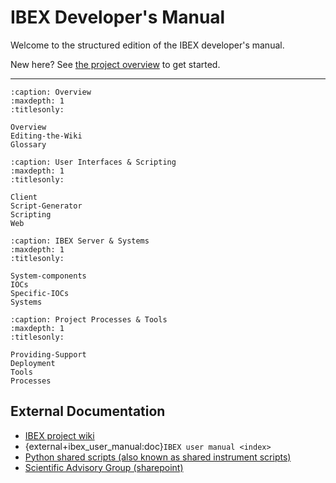 # IBEX Developer's Manual

Welcome to the structured edition of the IBEX developer's manual.

New here? See [the project overview](Overview) to get started.

---

```{toctree}
:caption: Overview
:maxdepth: 1
:titlesonly:

Overview
Editing-the-Wiki
Glossary
```

```{toctree}
:caption: User Interfaces & Scripting
:maxdepth: 1
:titlesonly:

Client
Script-Generator
Scripting
Web
```

```{toctree}
:caption: IBEX Server & Systems
:maxdepth: 1
:titlesonly:

System-components
IOCs
Specific-IOCs
Systems
```

```{toctree}
:caption: Project Processes & Tools
:maxdepth: 1
:titlesonly:

Providing-Support
Deployment
Tools
Processes
```

## External Documentation

- [IBEX project wiki](https://github.com/isiscomputinggroup/ibex/wiki)
- {external+ibex_user_manual:doc}`IBEX user manual <index>`
- [Python shared scripts (also known as shared instrument scripts)](https://github.com/ISISNeutronMuon/InstrumentScripts/wiki)
- [Scientific Advisory Group (sharepoint)](https://stfc365.sharepoint.com/sites/IBEXSAG)

